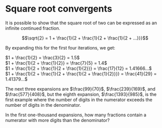 # Square root convergents

It is possible to show that the square root of two can be expressed as an infinite continued fraction.

$$\sqrt{2} = 1 + \frac{1}{2 + \frac{1}{2 + \frac{1}{2 + ...}}}$$

By expanding this for the first four iterations, we get:

$1 + \frac{1}{2} = \frac{3}{2} = 1.5$  
$1 + \frac{1}{2 + \frac{1}{2}} = \frac{7}{5} = 1.4$  
$1 + \frac{1}{2 + \frac{1}{2 + \frac{1}{2}}} = \frac{17}{12} = 1.41666...$  
$1 + \frac{1}{2 + \frac{1}{2 + \frac{1}{2 + \frac{1}{2}}}} = \frac{41}{29} = 1.41379...$



The next three expansions are $\frac{99}{70}$, $\frac{239}{169}$, and $\frac{577}{408}$, but the eighth expansion, $\frac{1393}{985}$, is the first example where the number of digits in the numerator exceeds the number of digits in the denominator.

In the first one-thousand expansions, how many fractions contain a numerator with more digits than the denominator?